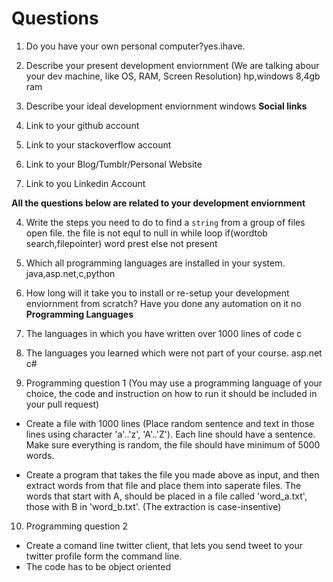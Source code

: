 # Questions

1. Do you have your own personal computer?yes.ihave.

2. Describe your present development enviornment (We are talking abour your dev machine, like OS, RAM, Screen Resolution)
hp,windows 8,4gb ram
3. Describe your ideal development enviornment
windows
**Social links**

1. Link to your github account

2. Link to your stackoverflow account

3. Link to your Blog/Tumblr/Personal Website

4. Link to you Linkedin Account

**All the questions below are related to your development enviornment**

4. Write the steps you need to do to find a `string` from a group of files
open file.
the file is not equl to null in while loop
if(wordtob search,filepointer)
word prest
else
not present
5. Which all programming languages are installed in your system.
java,asp.net,c,python
6. How long will it take you to install or re-setup your development enviornment from scratch? Have you done any automation on it
no
**Programming Languages**

7. The languages in which you have written over 1000 lines of code
c
8. The languages you learned which were not part of your course.
asp.net c#
9. Programming question 1 (You may use a programming language of your choice, the code and instruction on how to run it should be included in your pull request)

  * Create a file with 1000 lines (Place random sentence and text in those lines using character 'a'..'z', 'A'..'Z'). Each line should have a sentence. Make sure everything is random, the file should have minimum of 5000 words.

  * Create a program that takes the file you made above as input, and then extract words from that file and place them into saperate files. The words that start with A, should be placed in a file called 'word_a.txt', those with B in 'word_b.txt'. (The extraction is case-insentive)

10. Programming question 2

  * Create a comand line twitter client, that lets you send tweet to your twitter profile form the command line.
  * The code has to be object oriented
